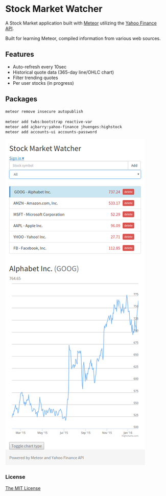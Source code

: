 # Stock Market Watcher ###

A Stock Market application built with [Meteor](https://www.meteor.com/) utilizing the [Yahoo Finance API](http://finance.yahoo.com/).

Built for learning Meteor, compiled information from various web sources.


## Features
* Auto-refresh every 10sec
* Historical quote data (365-day line/OHLC chart)
* Filter trending quotes
* Per user stocks (in progress)

## Packages
```
meteor remove insecure autopublish

meteor add twbs:bootstrap reactive-var
meteor add ajbarry:yahoo-finance jhuenges:highstock
meteor add accounts-ui accounts-password
```

![Screenshot](public/screenshot.png)


### License
[The MIT License](LICENSE.md)
